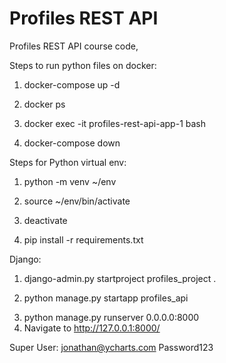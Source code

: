 # Profiles REST API

Profiles REST API course code,

Steps to run python files on docker:
<!-- Run container -->
1. docker-compose up -d
<!-- Lists all running containers so you can se the names -->
2. docker ps
<!-- same as ssh of vagrant -->
3. docker exec -it profiles-rest-api-app-1 bash
<!-- Stop Container -->
4. docker-compose down

Steps for Python virtual env:
<!-- Create python virtual env -->
1. python -m venv ~/env
<!-- Activate virtual env. (env) prefix should appear -->
2. source ~/env/bin/activate
<!-- Deactivate virtual env -->
3. deactivate
<!-- Install venv requirements -->
4. pip install -r requirements.txt

Django:
<!-- Create project -->
1. django-admin.py startproject profiles_project .
<!-- Create app -->
2. python manage.py startapp profiles_api
<!-- 
You install apps in your django project by
adding them to the list variable in the settings.py file
INSTALLED_APPS
 -->
<!-- Start server inside (env) -->
3. python manage.py runserver 0.0.0.0:8000
4. Navigate to http://127.0.0.1:8000/

Super User:
jonathan@ycharts.com
Password123